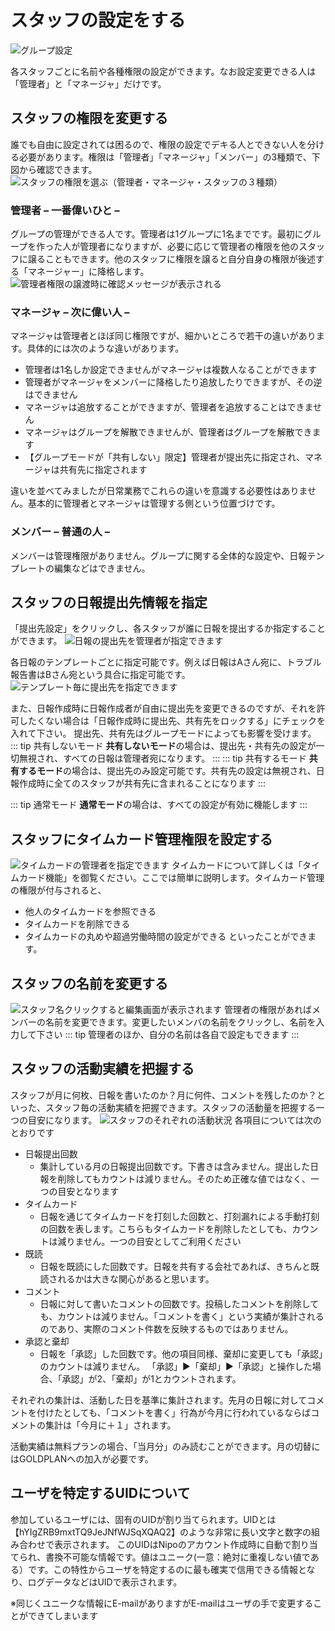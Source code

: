 # スタッフの設定をする<Badge text="管理者向け" />
![グループ設定](../../image/icatch/i16.png)

各スタッフごとに名前や各種権限の設定ができます。なお設定変更できる人は「管理者」と「マネージャ」だけです。

## スタッフの権限を変更する
誰でも自由に設定されては困るので、権限の設定でデキる人とできない人を分ける必要があります。権限は「管理者」「マネージャ」「メンバー」の3種類で、下図から確認できます。
![スタッフの権限を選ぶ（管理者・マネージャ・スタッフの３種類）](./group/g16.png)

### 管理者 – 一番偉いひと –
グループの管理ができる人です。管理者は1グループに1名までです。最初にグループを作った人が管理者になりますが、必要に応じて管理者の権限を他のスタッフに譲ることもできます。他のスタッフに権限を譲ると自分自身の権限が後述する「マネージャー」に降格します。
![管理者権限の譲渡時に確認メッセージが表示される](./group/g17.png)

### マネージャ – 次に偉い人 –
マネージャは管理者とほぼ同じ権限ですが、細かいところで若干の違いがあります。具体的には次のような違いがあります。

- 管理者は1名しか設定できませんがマネージャは複数人なることができます
- 管理者がマネージャをメンバーに降格したり追放したりできますが、その逆はできません
- マネージャは追放することができますが、管理者を追放することはできません
- マネージャはグループを解散できませんが、管理者はグループを解散できます
- 【グループモードが「共有しない」限定】管理者が提出先に指定され、マネージャは共有先に指定されます

違いを並べてみましたが日常業務でこれらの違いを意識する必要性はありません。基本的に管理者とマネージャは管理する側という位置づけです。

### メンバー – 普通の人 –
メンバーは管理権限がありません。グループに関する全体的な設定や、日報テンプレートの編集などはできません。

## スタッフの日報提出先情報を指定
「提出先設定」をクリックし、各スタッフが誰に日報を提出するか指定することができます。
![日報の提出先を管理者が指定できます](./group/g18.png)

各日報のテンプレートごとに指定可能です。例えば日報はAさん宛に、トラブル報告書はBさん宛という具合に指定可能です。
![テンプレート毎に提出先を指定できます](./group/g19.png)

また、日報作成時に日報作成者が自由に提出先を変更できるのですが、それを許可したくない場合は「日報作成時に提出先、共有先をロックする」にチェックを入れて下さい。
提出先、共有先はグループモードによっても影響を受けます。
::: tip 共有しないモード
**共有しないモード**の場合は、提出先・共有先の設定が一切無視され、すべての日報は管理者宛になります。
:::
::: tip 共有するモード
**共有するモード**の場合は、提出先のみ設定可能です。共有先の設定は無視され、日報作成時に全てのスタッフが共有先に含まれることになります
:::

::: tip 通常モード
**通常モード**の場合は、すべての設定が有効に機能します
:::

## スタッフにタイムカード管理権限を設定する
![タイムカードの管理者を指定できます](./group/g20.png)
タイムカードについて詳しくは「タイムカード機能」を御覧ください。ここでは簡単に説明します。タイムカード管理の権限が付与されると、

- 他人のタイムカードを参照できる
- タイムカードを削除できる
- タイムカードの丸めや超過労働時間の設定ができる
といったことができます。

## スタッフの名前を変更する
![スタッフ名クリックすると編集画面が表示されます](./group/g21.png)
管理者の権限があればメンバーの名前を変更できます。変更したいメンバの名前をクリックし、名前を入力して下さい
::: tip
管理者のほか、自分の名前は各自で設定もできます
:::


## スタッフの活動実績を把握する<Badge text="一部GOLDPLAN限定" type="warning" />
スタッフが月に何枚、日報を書いたのか？月に何件、コメントを残したのか？といった、スタッフ毎の活動実績を把握できます。スタッフの活動量を把握する一つの目安になります。
![スタッフのそれぞれの活動状況](./group/g23.png)
各項目については次のとおりです

- 日報提出回数
  - 集計している月の日報提出回数です。下書きは含みません。提出した日報を削除してもカウントは減りません。そのため正確な値ではなく、一つの目安となります
- タイムカード
  - 日報を通じてタイムカードを打刻した回数と、打刻漏れによる手動打刻の回数を表します。こちらもタイムカードを削除したとしても、カウントは減りません。一つの目安としてご利用ください
- 既読
  - 日報を既読にした回数です。日報を共有する会社であれば、きちんと既読されるかは大きな関心があると思います。
- コメント
  - 日報に対して書いたコメントの回数です。投稿したコメントを削除しても、カウントは減りません。「コメントを書く」という実績が集計されるのであり、実際のコメント件数を反映するものではありません。
- 承認と棄却
  - 日報を「承認」した回数です。他の項目同様、棄却に変更しても「承認」のカウントは減りません。
  「承認」▶「棄却」▶「承認」と操作した場合、「承認」が2、「棄却」が1とカウントされます。

それぞれの集計は、活動した日を基準に集計されます。先月の日報に対してコメントを付けたとしても、「コメントを書く」行為が今月に行われているならばコメントの集計は「今月に＋１」されます。

活動実績は無料プランの場合、「当月分」のみ読むことができます。月の切替にはGOLDPLANへの加入が必要です。


## ユーザを特定するUIDについて<Badge text="補足" type="warning" />
参加しているユーザには、固有のUIDが割り当てられます。UIDとは【hYIgZRB9mxtTQ9JeJNfWJSqXQAQ2】のような非常に長い文字と数字の組み合わせで表示されます。
このUIDはNipoのアカウント作成時に自動で割り当てられ、書換不可能な情報です。値はユニーク(一意：絶対に重複しない値である）です。この特性からユーザを特定するのに最も確実で信用できる情報となり、ログデータなどはUIDで表示されます。

※同じくユニークな情報にE-mailがありますがE-mailはユーザの手で変更することができてしまいます